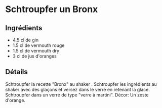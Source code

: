 # Schtroupfer un Bronx

## Ingrédients

* 4.5 cl de gin	 
* 1.5 cl de vermouth rouge
* 1.5 cl de vermouth dry
* 3 cl de jus d'oranges

## Détails

Schtroupfer la recette "Bronx" au shaker . 
Schtroupfer les ingrédients au shaker avec des glaçons et versez dans le verre en retenant la glace.
Schtroupfer dans un verre de type "verre à martini". 
Décor: Un zeste d'orange.
